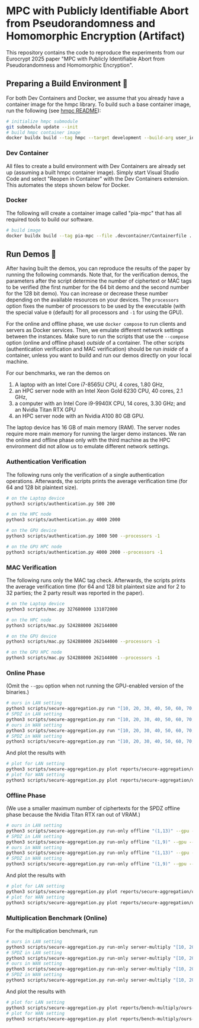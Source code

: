 # MPC with Publicly Identifiable Abort from Pseudorandomness and Homomorphic Encryption (Artifact)

This repository contains the code to reproduce the experiments from our Eurocrypt 2025 paper "MPC with Publicly Identifiable Abort from Pseudorandomness and Homomorphic Encryption".


## Preparing a Build Environment 🧰

For both Dev Containers and Docker, we assume that you already have a container image for the hmpc library.
To build such a base container image, run the following (see [hmpc README](https://github.com/iko4/hmpc)):

```bash
# initialize hmpc submodule
git submodule update --init
# build hmpc container image
docker buildx build --tag hmpc --target development --build-arg user_id="$(id -u)" --build-arg group_id="$(id -g)" --file hmpc/.devcontainer/Containerfile hmpc
```

### Dev Container

All files to create a build environment with Dev Containers are already set up (assuming a built hmpc container image).
Simply start Visual Studio Code and select "Reopen in Container" with the Dev Containers extension.
This automates the steps shown below for Docker.

### Docker

The following will create a container image called "pia-mpc" that has all required tools to build our software.

```bash
# build image
docker buildx build --tag pia-mpc --file .devcontainer/Containerfile .
```


## Run Demos 🚀

After having built the demos, you can reproduce the results of the paper by running the following commands.
Note that, for the verification demos, the parameters after the script determine the number of ciphertext or MAC tags to be verified (the first number for the 64 bit demo and the second number for the 128 bit demo).
You can increase or decrease these number depending on the available resources on your devices.
The `processors` option fixes the number of processors to be used by the executable (with the special value `0` (default) for all processors and `-1` for using the GPU).

For the online and offline phase, we use `docker compose` to run clients and servers as Docker services.
Then, we emulate different network settings between the instances.
Make sure to run the scripts that use the `--compose` option (online and offline phase) *outside* of a container.
The other scripts (authentication verification and MAC verification) should be run *inside* of a container, unless you want to build and run our demos directly on your local machine.

For our benchmarks, we ran the demos on
1. A laptop with an Intel Core i7-8565U CPU, 4 cores, 1.80 GHz,
1. an HPC server node with an Intel Xeon Gold 6230 CPU, 40 cores, 2.1 GHz,
1. a computer with an Intel Core i9-9940X CPU, 14 cores, 3.30 GHz; and an Nvidia Titan RTX GPU
1. an HPC server node with an Nvidia A100 80 GB GPU.

The laptop device has 16 GB of main memory (RAM).
The server nodes require more main memory for running the larger demo instances.
We ran the online and offline phase only with the third machine as the HPC environment did not allow us to emulate different network settings.


### Authentication Verification

The following runs only the verification of a single authentication operations.
Afterwards, the scripts prints the average verification time (for 64 and 128 bit plaintext size).

```bash
# on the Laptop device
python3 scripts/authentication.py 500 200

# on the HPC node
python3 scripts/authentication.py 4000 2000

# on the GPU device
python3 scripts/authentication.py 1000 500 --processors -1

# on the GPU HPC node
python3 scripts/authentication.py 4000 2000 --processors -1
```


### MAC Verification

The following runs only the MAC tag check.
Afterwards, the scripts prints the average verification time (for 64 and 128 bit plaintext size and for 2 to 32 parties; the 2 party result was reported in the paper).

```bash
# on the Laptop device
python3 scripts/mac.py 327680000 131072000

# on the HPC node
python3 scripts/mac.py 524288000 262144000

# on the GPU device
python3 scripts/mac.py 524288000 262144000 --processors -1

# on the GPU HPC node
python3 scripts/mac.py 524288000 262144000 --processors -1
```


### Online Phase

(Omit the `--gpu` option when not running the GPU-enabled version of the binaries.)
```bash
# ours in LAN setting
python3 scripts/secure-aggregation.py run "[10, 20, 30, 40, 50, 60, 70, 80, 90, 100]" --gpu --compose --delay 10 --bandwidth 1gbit --file reports/secure-aggregation/ours-10ms-1gbit.tsv --all
# SPDZ in LAN setting
python3 scripts/secure-aggregation.py run "[10, 20, 30, 40, 50, 60, 70, 80, 90, 100]" --gpu --prefix spdz --compose --delay 10 --bandwidth 1gbit --file reports/secure-aggregation/spdz-10ms-1gbit.tsv --all
# ours in WAN setting
python3 scripts/secure-aggregation.py run "[10, 20, 30, 40, 50, 60, 70, 80, 90, 100]" --gpu --compose --delay 50 --bandwidth 50mbit --file reports/secure-aggregation/ours-50ms-50mbit.tsv --all
# SPDZ in WAN setting
python3 scripts/secure-aggregation.py run "[10, 20, 30, 40, 50, 60, 70, 80, 90, 100]" --gpu --prefix spdz --compose --delay 50 --bandwidth 50mbit --file reports/secure-aggregation/spdz-50ms-50mbit.tsv --all
```

And plot the results with
```bash
# plot for LAN setting
python3 scripts/secure-aggregation.py plot reports/secure-aggregation/ours-10ms-1gbit.tsv reports/secure-aggregation/spdz-10ms-1gbit.tsv --aggregation mean --names "['Ours (Server)', 'Ours (Client)', 'SPDZ (Server)', 'SPDZ (Client)']" --styles "[{}, {linestyle: dashed}, {}, {}]" --legend --grid --plot reports/secure-aggregation/plot-10ms-1gbit.pdf
# plot for WAN setting
python3 scripts/secure-aggregation.py plot reports/secure-aggregation/ours-50ms-50mbit.tsv reports/secure-aggregation/spdz-50ms-50mbit.tsv --aggregation mean --names "['Ours (Server)', 'Ours (Client)', 'SPDZ (Server)', 'SPDZ (Client)']" --styles "[{}, {linestyle: dashed}, {}, {}]" --grid --plot reports/secure-aggregation/plot-50ms-50mbit.pdf
```


### Offline Phase

(We use a smaller maximum number of ciphertexts for the SPDZ offline phase because the Nvidia Titan RTX ran out of VRAM.)
```bash
# ours in LAN setting
python3 scripts/secure-aggregation.py run-only offline "(1,13)" --gpu --compose --delay 10 --bandwidth 1gbit --file reports/secure-aggregation/ours-offline-10ms-1gbit.tsv --all
# SPDZ in LAN setting
python3 scripts/secure-aggregation.py run-only offline "(1,9)" --gpu --prefix spdz --compose --delay 10 --bandwidth 1gbit --file reports/secure-aggregation/spdz-offline-10ms-1gbit.tsv --all
# ours in WAN setting
python3 scripts/secure-aggregation.py run-only offline "(1,13)" --gpu --compose --delay 50 --bandwidth 50mbit --file reports/secure-aggregation/ours-offline-50ms-50mbit.tsv --all
# SPDZ in WAN setting
python3 scripts/secure-aggregation.py run-only offline "(1,9)" --gpu --prefix spdz --compose --delay 50 --bandwidth 50mbit --file reports/secure-aggregation/spdz-offline-50ms-50mbit.tsv --all
```

And plot the results with
```bash
# plot for LAN setting
python3 scripts/secure-aggregation.py plot reports/secure-aggregation/ours-offline-10ms-1gbit.tsv reports/secure-aggregation/spdz-offline-10ms-1gbit.tsv --element-size 16 --aggregation mean --names "['Ours (Server)', 'SPDZ (Server)']" --styles "[{}, {color: C2}]" --legend --grid --plot reports/secure-aggregation/plot-offline-10ms-1gbit.pdf
# plot for WAN setting
python3 scripts/secure-aggregation.py plot reports/secure-aggregation/ours-offline-50ms-50mbit.tsv reports/secure-aggregation/spdz-offline-50ms-50mbit.tsv --element-size 16 --aggregation mean --names "['Ours (Server)', 'SPDZ (Server)']" --styles "[{}, {color: C2}]" --grid --plot reports/secure-aggregation/plot-offline-50ms-50mbit.pdf
```

### Multiplication Benchmark (Online)

For the multiplication benchmark, run
```bash
# ours in LAN setting
python3 scripts/secure-aggregation.py run-only server-multiply "[10, 20, 30, 40, 50, 60, 70, 80, 90, 100]" --path build/bench-multiply/Release --gpu --compose --delay 10 --bandwidth 1gbit --file reports/bench-multiply/ours-10ms-1gbit.tsv --all
# SPDZ in LAN setting
python3 scripts/secure-aggregation.py run-only server-multiply "[10, 20, 30, 40, 50, 60, 70, 80, 90, 100]" --path build/bench-multiply/Release --gpu --prefix spdz --compose --delay 10 --bandwidth 1gbit --file reports/bench-multiply/spdz-10ms-1gbit.tsv --all
# ours in WAN setting
python3 scripts/secure-aggregation.py run-only server-multiply "[10, 20, 30, 40, 50, 60, 70, 80, 90, 100]" --path build/bench-multiply/Release --gpu --compose --delay 50 --bandwidth 50mbit --file reports/bench-multiply/ours-50ms-50mbit.tsv --all
# SPDZ in WAN setting
python3 scripts/secure-aggregation.py run-only server-multiply "[10, 20, 30, 40, 50, 60, 70, 80, 90, 100]" --path build/bench-multiply/Release --gpu --prefix spdz --compose --delay 50 --bandwidth 50mbit --file reports/bench-multiply/spdz-50ms-50mbit.tsv --all
```

And plot the results with
```bash
# plot for LAN setting
python3 scripts/secure-aggregation.py plot reports/bench-multiply/ours-10ms-1gbit.tsv reports/bench-multiply/spdz-10ms-1gbit.tsv --aggregation mean --names "['Ours (Server)', 'SPDZ (Server)']" --styles "[{}, {color: C2}]" --legend --grid --plot reports/bench-multiply/plot-10ms-1gbit.pdf
# plot for WAN setting
python3 scripts/secure-aggregation.py plot reports/bench-multiply/ours-50ms-50mbit.tsv reports/bench-multiply/spdz-50ms-50mbit.tsv --aggregation mean --names "['Ours (Server)', 'SPDZ (Server)']" --styles "[{}, {color: C2}]" --grid --plot reports/bench-multiply/plot-50ms-50mbit.pdf
```
